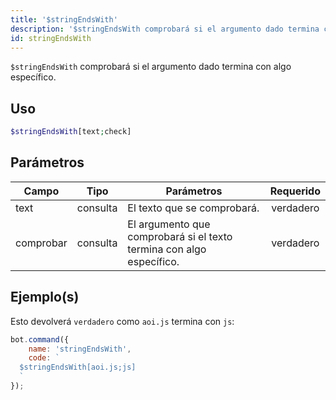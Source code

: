 ```yaml
---
title: '$stringEndsWith'
description: '$stringEndsWith comprobará si el argumento dado termina con algo específico.'
id: stringEndsWith
---
```


`$stringEndsWith` comprobará si el argumento dado termina con algo específico.

## Uso

```php
$stringEndsWith[text;check]
```

## Parámetros

| Campo     | Tipo     | Parámetros                                                           | Requerido |
| --------- | -------- | -------------------------------------------------------------------- |:---------:|
| text      | consulta | El texto que se comprobará.                                          | verdadero |
| comprobar | consulta | El argumento que comprobará si el texto termina con algo específico. | verdadero |

## Ejemplo(s)

Esto devolverá `verdadero` como `aoi.js` termina con `js`:

```javascript
bot.command({
    name: 'stringEndsWith',
    code: `
  $stringEndsWith[aoi.js;js]
  `
});
```